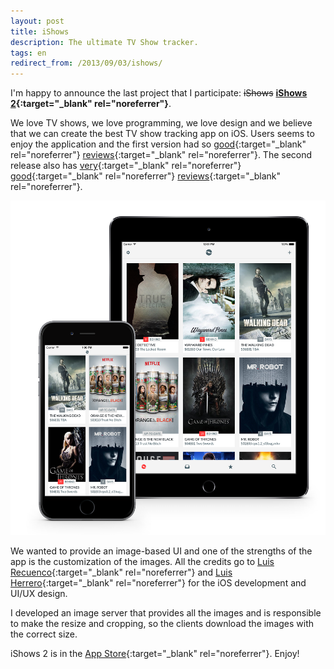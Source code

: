 ```yaml
---
layout: post
title: iShows
description: The ultimate TV Show tracker.
tags: en
redirect_from: /2013/09/03/ishows/
---
```


I'm happy to announce the last project that I participate: <del>iShows</del> **[iShows 2][1]{:target="_blank" rel="noreferrer"}**.

We love TV shows, we love programming, we love design and we believe that we
can create the best TV show tracking app on iOS. Users seems to enjoy the
application and the first version had
so [good](http://lifehacker.com/ishows-keeps-track-of-tv-shows-youve-watched-882374571){:target="_blank" rel="noreferrer"}
[reviews](http://appadvice.com/review/the-ishows-app-is-the-tv-tracker-youve-been-waiting-for/){:target="_blank" rel="noreferrer"}.
The second release also has [very](http://lifehacker.com/ishows-2-tracks-your-favorite-tv-shows-1720013136){:target="_blank" rel="noreferrer"}
[good](http://www.macstories.net/reviews/tracking-tv-shows-with-ishows-2-welding-great-design-with-extensive-customization/){:target="_blank" rel="noreferrer"}
[reviews](http://beautifulpixels.com/ipad/ishows-2-is-a-phenomenal-tv-show-tracking-app-for-ios/){:target="_blank" rel="noreferrer"}.

![iShows][5]

We wanted to provide an image-based UI and one of the strengths of the app is
the customization of the images. All the credits go to [Luis Recuenco][2]{:target="_blank" rel="noreferrer"}
and [Luis Herrero][3]{:target="_blank" rel="noreferrer"} for the iOS development and UI/UX design.

I developed an image server that provides all the images and is responsible to
make the resize and cropping, so the clients download the images with the
correct size.

iShows 2 is in the [App Store][4]{:target="_blank" rel="noreferrer"}. Enjoy!


[1]: http://ishowsapp.com/tv/
[2]: https://twitter.com/luisrecuenco
[3]: https://twitter.com/luishj
[4]: https://apps.apple.com/app/id992387872
[5]: /assets/images/posts/ishows.png
